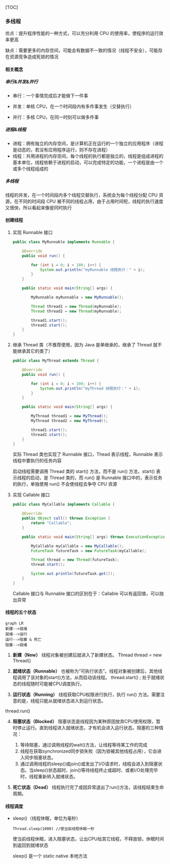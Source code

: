 [TOC]

### 多线程

优点：提升程序性能的一种方式，可以充分利用 CPU 的使用率，使程序的运行效率更高

缺点：需要更多的内存空间，可能会有数据不一致的情况（线程不安全），可能存在资源竞争造成死锁的情况

 #### 相关概念

##### 串行&并发&并行

* 串行：一个事情完成后才能做下一件事

* 并发：单核 CPU，在一个时间段内有多件事发生（交替执行）

* 并行：多核 CPU，在同一时刻可以做多件事

##### 进程&线程

* 进程：拥有独立的内存空间，是计算机正在运行的一个独立的应用程序（进程是动态的，若没有应用程序运行，则不存在进程）
* 线程：共用进程的内存空间，每个线程的执行都是独立的，线程是组成进程的基本单位，线程依赖于进程的启动，可以完成特定的功能，一个进程是由一个或多个线程组成的

##### 多线程

线程的并发，在一个时间段内多个线程交替执行，系统会为每个线程分配 CPU 资源，在不同的时间段 CPU 被不同的线程占用，由于占用时间短，线程的执行速度又很快，所以看起来像是同时执行

#### 创建线程

1. 实现 Runnable 接口

   ```java
   public class MyRunnable implements Runnable {
   
       @Override
       public void run() {
   
           for (int i = 0; i < 100; i++) {
               System.out.println("myRunnable 线程执行：" + i);
           }
       }
   
       public static void main(String[] args) {
   
           MyRunnable myRunnable = new MyRunnable();
   
           Thread thread1 = new Thread(myRunnable);
           Thread thread2 = new Thread(myRunnable);
   
           thread1.start();
           thread2.start();
       }
   }
   ```

2. 继承 Thread 类（不推荐使用，因为 Java 是单继承的，继承了 Thread 就不能继承其它的类了）

   ```java
   public class MyThread extends Thread {
   
       @Override
       public void run() {
   
           for (int i = 0; i < 100; i++) {
               System.out.println("myThread 线程执行：" + i);
           }
       }
   
       public static void main(String[] args) {
   
           MyThread thread1 = new MyThread();
           MyThread thread2 = new MyThread();
   
           thread1.start();
           thread2.start();
       }
   }
   ```

   实际 Thread 类也实现了 Runnable 接口，Thead 表示线程，Runnable 表示线程中要执行的任务内容

   启动线程需要调用 Thread 类的 start() 方法，而不是 run() 方法，start() 表示线程的启动，是 Thread 类的，而 run() 是 Runnable 接口中的，表示任务的执行，单独使用 run() 不会使线程去争夺 CPU 资源

3. 实现 Callable 接口

   ```java
   public class MyCallable implements Callable {
   
       @Override
       public Object call() throws Exception {
           return "Callable";
       }
   
       public static void main(String[] args) throws ExecutionException, InterruptedException {
   
           MyCallable myCallable = new MyCallable();
           FutureTask futureTask = new FutureTask(myCallable);
   
           Thread thread = new Thread(futureTask);
           thread.start();
   
           System.out.println(futureTask.get());
       }
   }
   ```

   Callable 接口与 Runnable 接口的区别在于：Callable 可以有返回值，可以抛出异常

#### 线程的五个状态

```mermaid
graph LR
新建-->就绪
就绪-->运行
运行-->阻塞 & 死亡
阻塞-->就绪
```

1. **新建（New）**
  线程对象被创建后就进入了新建状态。
  Thread thread = new Thread()

2. **就绪状态（Runnable）**
  也被称为“可执行状态”。线程对象被创建后，其他线程调用了该对象的start()方法，从而启动该线程。
  thread.start() ; 处于就绪状态的线程随时可能被CPU调度执行。

3. **运行状态（Running）**
  线程获取CPU权限进行执行，执行 run() 方法。需要注意的是，线程只能从就绪状态进入到运行状态。

  thread.run()

4. **阻塞状态（Blocked）**
  阻塞状态是线程因为某种原因放弃CPU使用权限，暂时停止运行。直到线程进入就绪状态，才有机会进入运行状态。阻塞的三种情况：

   1. 等待阻塞，通过调用线程的wait()方法，让线程等待某工作的完成
   2. 线程在获取synchronized同步锁失败（因为锁被其他线程占用），它会进入同步阻塞状态。
   3. 通过调用线程的sleep()或join()或发出了I/O请求时，线程会进入到阻塞状态。当sleep()状态超时、join()等待线程终止或超时、或者I/O处理完毕时，线程重新转入就绪状态。

5. **死亡状态（Dead）**
  线程执行完了或因异常退出了run()方法，该线程结束生命周期。

#### 线程调度

* sleep()（线程休眠，单位为毫秒）

  `Thread.sleep(1000) //使当前线程休眠一秒`

  使当前线程休眠，进入阻塞状态，让出CPU给其它线程，不释放锁，休眠时间到返回到就绪状态

  sleep() 是一个 static native 本地方法

